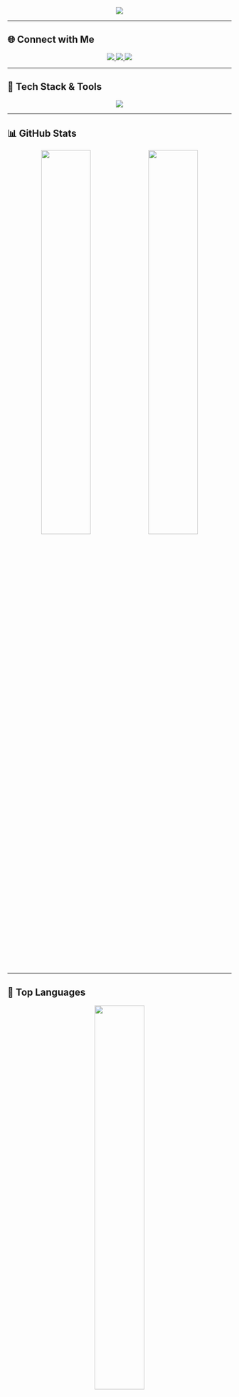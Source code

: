 <!-- Banner -->
<p align="center">
  <img src="https://readme-typing-svg.herokuapp.com?font=Poppins&size=25&duration=3000&color=00A3E1&center=true&vCenter=true&width=500&height=40&lines=Rahul+Srivastava;Full-Stack+Developer;MERN+Stack+%7C+React+%7C+Tailwind+CSS;Problem+Solver+%7C+Open+Source+Enthusiast" />
</p>

---

## 🌐 **Connect with Me**
<p align="center">
  <a href="https://linkedin.com/in/rahul-srivastava">
    <img src="https://img.shields.io/badge/LinkedIn-%230077B5.svg?style=for-the-badge&logo=linkedin&logoColor=white" />
  </a>
  <a href="https://instagram.com/rahul.srivastava">
    <img src="https://img.shields.io/badge/Instagram-%23E4405F.svg?style=for-the-badge&logo=instagram&logoColor=white" />
  </a>
  <a href="https://github.com/RahulSrvst">
    <img src="https://img.shields.io/badge/GitHub-%2312100E.svg?style=for-the-badge&logo=github&logoColor=white" />
  </a>
</p>

---

## 🚀 **Tech Stack & Tools**
<p align="center">
  <img src="https://skillicons.dev/icons?i=react,tailwind,js,html,css,nodejs,express,mongodb,python,git,github,vscode&theme=dark" />
</p>

---

## 📊 **GitHub Stats**
<p align="center">
  <img src="https://github-readme-stats.vercel.app/api?username=RahulSrvst&show_icons=true&theme=github_dark&border_radius=15" width="47%" />
  <img src="https://github-readme-streak-stats.herokuapp.com/?user=RahulSrvst&theme=github-dark&border_radius=15" width="47%" />
</p>

---

## 📌 **Top Languages**
<p align="center">
  <img src="https://github-readme-stats.vercel.app/api/top-langs/?username=RahulSrvst&layout=compact&theme=github_dark&border_radius=15" width="47%" />
</p>

---

## 🏆 **GitHub Trophies**
<p align="center">
  <img src="https://github-profile-trophy.vercel.app/?username=RahulSrvst&theme=discord&no-frame=true&margin-w=15" />
</p>

---

## 📈 **GitHub Activity Graph**
<p align="center">
  <img src="https://github-readme-activity-graph.vercel.app/graph?username=RahulSrvst&theme=github-dark&border_radius=15" />
</p>

---

## 📬 **Reach Out**
📧 **Email:** [rahulsrivastava1332003@gmail.com](mailto:rahulsrivastava1332003@gmail.com)  
📄 **Resume:** [View Resume](https://drive.google.com/file/d/1PyIA07ZRWWfIm_3hT2ZyCwo93Mwbj_8d/view?usp=sharing)  

---

<h3 align="center">"Keep Learning, Keep Building!" 🚀</h3>
